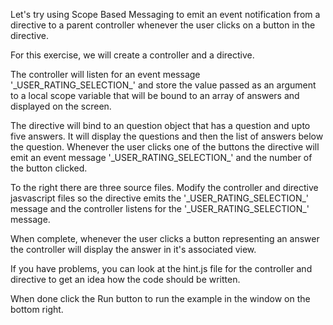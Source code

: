 Let's try using Scope Based Messaging to emit an event notification from a directive to a parent controller whenever the user clicks on a button in the directive.

For this exercise, we will create a controller and a directive.

The controller will listen for an event message '\_USER\_RATING\_SELECTION\_' and store the value passed as an argument to a local scope variable that will be bound to an array of answers and displayed on the screen.

The directive will bind to an question object that has a question and upto five answers. It will display the questions and then the list of answers below the question. Whenever the user clicks one of the buttons the directive will emit an event message '\_USER\_RATING\_SELECTION\_' and the number of the button clicked.

To the right there are three source files. Modify the controller and directive jasvascript files so the directive emits the '\_USER\_RATING\_SELECTION\_' message and the controller listens for the '\_USER\_RATING\_SELECTION\_'  message.

When complete, whenever the user clicks a button representing an answer the controller will display the answer in it's associated view.

If you have problems, you can look at the hint.js file for the controller and directive to get an idea how the code should be written.

When done click the Run button to run the example in the window on the bottom right.
